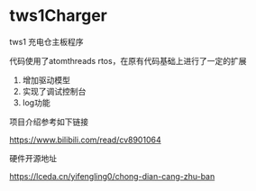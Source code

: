# tws1Charger
tws1 充电仓主板程序

代码使用了atomthreads rtos，在原有代码基础上进行了一定的扩展

1. 增加驱动模型
2. 实现了调试控制台
3. log功能

项目介绍参考如下链接

https://www.bilibili.com/read/cv8901064

硬件开源地址

https://lceda.cn/yifengling0/chong-dian-cang-zhu-ban



